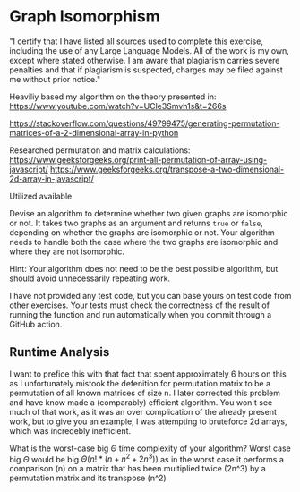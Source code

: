 # Graph Isomorphism

"I certify that I have listed all sources used to complete this exercise, including the use of any Large Language Models. All of the work is my own, except where stated otherwise. I am aware that plagiarism carries severe penalties and that if plagiarism is suspected, charges may be filed against me without prior notice." 

Heaviliy based my algorithm on the theory presented in: https://www.youtube.com/watch?v=UCle3Smvh1s&t=266s

https://stackoverflow.com/questions/49799475/generating-permutation-matrices-of-a-2-dimensional-array-in-python

Researched permutation and matrix calculations:
https://www.geeksforgeeks.org/print-all-permutation-of-array-using-javascript/
https://www.geeksforgeeks.org/transpose-a-two-dimensional-2d-array-in-javascript/

Utilized available 

Devise an algorithm to determine whether two given graphs are isomorphic or not.
It takes two graphs as an argument and returns `true` or `false`, depending on
whether the graphs are isomorphic or not. Your algorithm needs to handle both
the case where the two graphs are isomorphic and where they are not isomorphic.

Hint: Your algorithm does not need to be the best possible algorithm, but should
avoid unnecessarily repeating work.

I have not provided any test code, but you can base yours on test code from
other exercises. Your tests must check the correctness of the result of running
the function and run automatically when you commit through a GitHub action.

## Runtime Analysis

I want to prefice this with that fact that spent approximately 6 hours on this as I unfortunately mistook the defenition for permutation matrix to be a permutation of all known matrices of size n. I later corrected this problem and have know made a (comparably) efficient algorithm. You won't see much of that work, as it was an over complication of the already present work, but to give you an example, I was attempting to bruteforce 2d arrays, which was incredebly inefficient.

What is the worst-case big $\Theta$ time complexity of your algorithm?
Worst case big $\Theta$ would be big $\Theta(n! * (n + n^2 + 2n^3))$ as in the worst case it performs a comparison (n) on a matrix that has been multiplied twice (2n^3) by a permutation matrix and its transpose (n^2)
